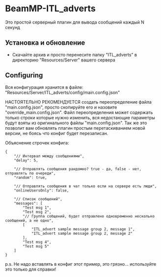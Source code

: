 # BeamMP-ITL_adverts

Это простой серверный плагин для вывода сообщений каждый N секунд

## Установка и обновление

- Скачайте архив и просто перенесите папку "ITL_adverts" в директорию "Resources/Server" вашего сервера

## Configuring

Вся конфигурация хранится в файле: "Resources/Server/ITL_adverts/config/main.config.json"

НАСТОЯТЕЛЬНО РЕКОМЕНДУЕТСЯ создать переопределение файла "main.config.json", просто скопируйте его и назовите "override_main.config.json". Файл переопределения может содержать только строки которые нужно изменить, вся недостающие параметры будут взяты из оригинального файлы "main.config.json". Так же это позволит вам обновлять плагин простым перетаскиванием новой версии, не боясь что конфиг будет перезаписан.

Объяснение строчек конфига:
```
{
    "// Интервал между сообщениями",
    "delay": 5,
    
    "// Отправлять сообщения рандомно? true - да, false - нет, отправлять по очереди",
    "random": true,
    
    "// Отправлять сообщения в чат только если на сервере есть люди",
    "onlineUsersOnly": false,
    
    "// Список сообщений",
    "messages": [
        "Test msg 1",
        "Test msg 2",
        "// Группа собщений, будет отправлено одновременно несколько сообщений, а не одно",
        [
            "ITL_advert sample message group 2, message 1",
            "ITL_advert sample message group 2, message 2"
        ],
        "Test msg 4",
        "Test msg 5"
    ]
}
```
p.s. Не надо вставлять в конфиг этот пример, это грязно... используйте это только для справки!
